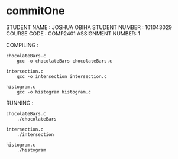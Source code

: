 # commitOne

STUDENT NAME     : JOSHUA OBIHA
STUDENT NUMBER   : 101043029
COURSE CODE      : COMP2401
ASSIGNMENT NUMBER: 1

COMPILING        :

    chocolateBars.c
        gcc -o chocolateBars chocolateBars.c

    intersection.c
        gcc -o intersection intersection.c 

    histogram.c 
        gcc -o histogram histogram.c 

RUNNING         :  

    chocolateBars.c
        ./chocolateBars

    intersection.c
        ./intersection 

    histogram.c 
        ./histogram 

